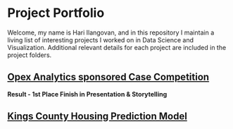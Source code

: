 # Project Portfolio

Welcome, my name is Hari Ilangovan, and in this repository I maintain a living list of interesting projects I worked on in Data Science and Visualization. Additional relevant details for each project are included in the project folders.

## [Opex Analytics sponsored Case Competition](https://github.com/LifeOfHi/project-portfolio/tree/master/Project%201%20-%20Opex%20Analytics%20Case)

**Result - 1st Place Finish in Presentation & Storytelling**

## [Kings County Housing Prediction Model](https://github.com/LifeOfHi/project-portfolio/tree/master/Project%202%20-%20Housing%20Price%20Analysis)
